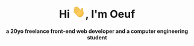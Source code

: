 <div align="center">
<h1 align="center">Hi <img width="35" src="https://github.com/1999AZZAR/1999AZZAR/blob/main/resources/img/waving.gif">, I'm Oeuf</h1>
<h4 align="center">a 20yo freelance front-end web developer and a computer engineering student</h4>
</div>

